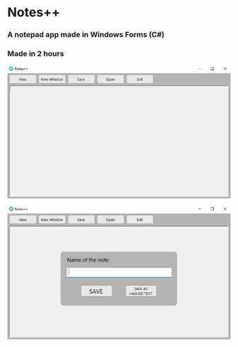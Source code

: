 # Notes++

### A notepad app made in Windows Forms (C#)

### Made in 2 hours

![img1](/Images/img1.png "Screenshot 1")

![img1](/Images/img2.png "Screenshot 2")
